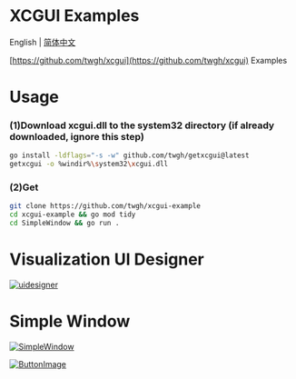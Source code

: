 # XCGUI Examples

English | [简体中文](./README.md)

[https://github.com/twgh/xcgui](https://github.com/twgh/xcgui) Examples

# Usage
### (1)Download xcgui.dll to the system32 directory (if already downloaded, ignore this step)
```bash
go install -ldflags="-s -w" github.com/twgh/getxcgui@latest
getxcgui -o %windir%\system32\xcgui.dll
```

### (2)Get
```bash
git clone https://github.com/twgh/xcgui-example
cd xcgui-example && go mod tidy
cd SimpleWindow && go run .
```

# Visualization UI Designer
[![uidesigner](https://z3.ax1x.com/2021/09/15/4Vmh9S.png)](https://github.com/twgh/xcgui-example/blob/main/uidesigner/uidesigner.png)


# Simple Window

[![SimpleWindow](https://s1.ax1x.com/2022/05/24/XiEWtg.png)](https://github.com/twgh/xcgui-example/tree/main/SimpleWindow)

[![ButtonImage](https://s1.ax1x.com/2022/05/24/XiuLAx.jpg)](https://github.com/twgh/xcgui-example/tree/main/ButtonImage)

